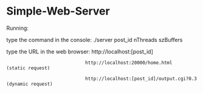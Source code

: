 # Simple-Web-Server

Running:

type the command in the console: 
                                 ./server post_id nThreads szBuffers

type the URL in the web browser: 
                                 http://localhost:[post_id]

                                 http://localhost:20000/home.html    (static request)

                                 http://localhost:[post_id]/output.cgi?0.3  (dynamic request)
